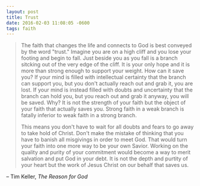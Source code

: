 ```yaml
---
layout: post
title: Trust
date: 2016-02-03 11:08:05 -0600
tags: faith
---
```


> The faith that changes the life and connects to God is best conveyed by the
> word "trust." Imagine you are on a high cliff and you lose your footing and
> begin to fall. Just beside you as you fall is a branch sitcking out of the
> very edge of the cliff. It is your only hope and it is more than strong
> enough to support your weight. How can it save you? If your mind is filled
> with intellectual certainty that the branch can support you, but you don't
> actually reach out and grab it, you are lost. If your mind is instead filled
> with doubts and uncertainty that the branch can hold you, but you reach out
> and grab it anyway, you will be saved. Why? It is not the strength of your
> faith but the object of your faith that actually saves you. Strong faith in a
> weak branch is fatally inferior to weak faith in a strong branch.
>
> This means you don't have to wait for all doubts and fears to go away to take
> hold of Christ. Don't make the mistake of thinking that you have to banish
> all misgivings in order to meet God. That would turn your faith into one more
> way to be your own Savior. Working on the quality and purity of your
> commitment would become a way to merit salvation and put God in your debt. It
> is not the depth and purtity of your heart but the work of Jesus Christ on
> our behalf that saves us.

– Tim Keller, *The Reason for God*
